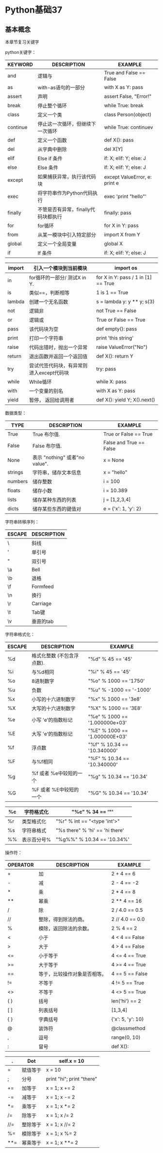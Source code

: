 # Python基础37

## 基本概念

本章节复习关键字

python关键字：

| **KEYWORD** | **DESCRIPTION**                     | **EXAMPLE**                           |
| ----------- | ----------------------------------- | ------------------------------------- |
| and         | 逻辑与                              | True 		and False == False       |
| as          | with-as语句的一部分                 | with 		X as Y: pass             |
| assert      | 声明                                | assert 		False, "Error!"        |
| break       | 停止整个循环                        | while 		True: break             |
| class       | 定义一个类                          | class 		Person(object)          |
| continue    | 停止这一次循环，但继续下一次循环    | while 		True: continuev         |
| def         | 定义一个函数                        | def 		X(): pass                 |
| del         | 从字典中删除                        | del 		X[Y]                      |
| elif        | Else 		if 条件                | if: 		X; elif: Y; else: J       |
| else        | Else 		条件                   | if: 		X; elif: Y; else: J       |
| except      | 如果捕获异常，执行该代码块          | except 		ValueError, e: print e |
| exec        | 将字符串作为Python代码执行          | exec 		'print "hello"'          |
| finally     | 不管是否有异常，finally代码块都执行 | finally: 		pass                 |
| for         | for循环                             | for 		X in Y: pass              |
| from        | 从某一模块中引入特定部分            | import 		X from Y               |
| global      | 定义一个全局变量                    | global 		X                      |
| if          | If 		条件                     | if: 		X; elif: Y; else: J       |

| import | 引入一个模块到当前模块                       | import 		os                                   |
| ------ | -------------------------------------------- | --------------------------------------------------- |
| in     | for循环的一部分/ 		测试X 		in Y. | for 		X in Y: pass / 1 		in [1] == True |
| is     | 类似==，判断相等                             | 1 		is 1 == True                              |
| lambda | 创建一个无名函数                             | s 		= lambda y: y ** y; s(3)                  |
| not    | 逻辑非                                       | not 		True == False                           |
| or     | 逻辑或                                       | True 		or False == True                       |
| pass   | 该代码块为空                                 | def 		empty(): pass                           |
| print  | 打印一个字符串                               | print 		'this string'                         |
| raise  | 代码出错时，抛出一个异常                     | raise 		ValueError("No")                      |
| return | 退出函数并返回一个返回值                     | def 		X(): return Y                           |
| try    | 尝试代签代码块，有异常则进入except代码块     | try: 		pass                                   |
| while  | While循环                                    | while 		X: pass                               |
| with   | 一个变量的别名                               | with 		X as Y: pass                           |
| yield  | 暂停， 		返回给调用者                  | def 		X(): yield Y; X().next()                |

数据类型：

| **TYPE** | **DESCRIPTION**                                        | **EXAMPLE**                     |
| -------- | ------------------------------------------------------ | ------------------------------- |
| True     | True 		布尔值.                                   | True 		or False == True   |
| False    | False 		布尔值.                                  | False 		and True == False |
| None     | 表示 		"nothing" 		或者"no 		value". | x 		= None                |
| strings  | 字符串，储存文本信息                                   | x 		= "hello"             |
| numbers  | 储存整数                                               | i 		= 100                 |
| floats   | 储存小数                                               | i 		= 10.389              |
| lists    | 储存某种东西的列表                                     | j 		= [1,2,3,4]           |
| dicts    | 储存某些东西的键值对                                   | e 		= {'x': 1, 'y': 2}    |

字符串转移序列：

| **ESCAPE** | **DESCRIPTION** |
| ---------- | --------------- |
| \          | 斜线            |
| \'         | 单引号          |
| \"         | 双引号          |
| \a         | Bell            |
| \b         | 退格            |
| \f         | Formfeed        |
| \n         | 换行            |
| \r         | Carriage        |
| \t         | Tab键           |
| \v         | 垂直的tab       |

字符串格式化：

| **ESCAPE** | **DESCRIPTION**                        | **EXAMPLE**                           |
| ---------- | -------------------------------------- | ------------------------------------- |
| %d         | 格式化整数 		(不包含浮点数).     | "%d" 		% 45 == '45'             |
| %i         | 与%d相同                               | "%i" 		% 45 == '45'             |
| %o         | 8进制数字                              | "%o" 		% 1000 == '1750'         |
| %u         | 负数                                   | "%u" 		% -1000 == '-1000'       |
| %x         | 小写的十六进制数字                     | "%x" 		% 1000 == '3e8'          |
| %X         | 大写的十六进制数字                     | "%X" 		% 1000 == '3E8'          |
| %e         | 小写 		'e'的指数标记             | "%e" 		% 1000 == '1.000000e+03' |
| %E         | 大写 		'e'的指数标记             | "%E" 		% 1000 == '1.000000E+03' |
| %f         | 浮点数                                 | "%f" 		% 10.34 == '10.340000'   |
| %F         | 与%f相同                               | "%F" 		% 10.34 == '10.340000'   |
| %g         | %f 		或者 		%e中较短的一个 | "%g" 		% 10.34 == '10.34'       |
| %G         | %F 		或者 		%E中较短的一个 | "%G" 		% 10.34 == '10.34'       |

| %c   | 字符格式化  | "%c" 		% 34 == '"'                |
| ---- | ----------- | --------------------------------------- |
| %r   | 类型格式化  | "%r" 		% int == "<type 'int'>"    |
| %s   | 字符串格式  | "%s 		there" % 'hi' == 'hi there' |
| %%   | 表示百分号% | "%g%%" 		% 10.34 == '10.34%'      |

操作符：

| **OPERATOR** | **DESCRIPTION**              | **EXAMPLE**               |
| ------------ | ---------------------------- | ------------------------- |
| +            | 加                           | 2 		+ 4 == 6        |
| -            | 减                           | 2 		- 4 == -2       |
| *            | 乘                           | 2 		* 4 == 8        |
| **           | 幂乘                         | 2 		** 4 == 16      |
| /            | 除                           | 2 		/ 4.0 == 0.5    |
| //           | 整除，得到除法的商。         | 2 		// 4.0 == 0.0   |
| %            | 模除，返回除法的余数。       | 2 		% 4 == 2        |
| <            | 小于                         | 4 		< 4 == False    |
| >            | 大于                         | 4 		> 4 == False    |
| <=           | 小于等于                     | 4 		<= 4 == True    |
| >=           | 大于等于                     | 4 		>= 4 == True    |
| ==           | 等于，比较操作对象是否相等。 | 4 		== 5 == False   |
| !=           | 不等于                       | 4 		!= 5 == True    |
| <>           | 不等于                       | 4 		<> 5 == True    |
| ( 		)  | 括号                         | len('hi') 		== 2    |
| [ 		]  | 列表括号                     | [1,3,4]                   |
| { 		}  | 字典括号                     | {'x': 		5, 'y': 10} |
| @            | 装饰符                       | @classmethod              |
| ,            | 逗号                         | range(0, 		10)      |
| :            | 冒号                         | def 		X():          |

| .    | Dot      | self.x 		= 10               |
| ---- | -------- | --------------------------------- |
| =    | 赋值等于 | x 		= 10                    |
| ;    | 分号     | print 		"hi"; print "there" |
| +=   | 加等于   | x 		= 1; x += 2             |
| -=   | 减等于   | x 		= 1; x -= 2             |
| *=   | 乘等于   | x 		= 1; x *= 2             |
| /=   | 除等于   | x 		= 1; x /= 2             |
| //=  | 整除等于 | x 		= 1; x //= 2            |
| %=   | 模除等于 | x 		= 1; x %= 2             |
| **=  | 幂乘等于 | x 		= 1; x **= 2            |

